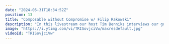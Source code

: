 ```yaml
---
date: "2024-05-31T18:34:52Z"
position: 13
title: "Composable without Compromise w/ Filip Rakowski"
description: "In this livestream our host Tim Benniks interviews our guest Filip and the questions are listed as below. \n\n1:23 Introduction \n3:17 What is an unexpected or surprising outcome of transitioning from a monolithic to a composable architecture?\n5:47 If you had to advise agency or SaaS company execs, what would it be?\n10:53 If you could wave a magic wand and change something in our space, what would it be?\n15:00 What bottlenecks have you seen in composable architectures? This could be any bottleneck, from tech to process.\n18:28 What feature from old technology would you like to bring back?\n22:48 How would you explain composable architectures to a 15 year old? \n25:41 What is a question for the next person?\n\nCo-founder & CTO of Vue Storefront - biggest Open Source eCommerce frontend project, co-organizer of Wrocław, Vue.js meetups, web perf geek since 2017, proud cat owner.\nhttps://twitter.com/filrakowski\nhttps://twitter.com/VueStorefront\n\nLivestream Host: Tim Benniks \nhttps://twitter.com/timbenniks\nhttps://www.linkedin.com/in/timbenniks/\n\nJoin us on Discord at https://uniform.to/discord\n\nFollow us on:\nFacebook: https://www.facebook.com/people/Uniform/\nTwitter: https://twitter.com/UniformDev \nLinkedIn: https://www.linkedin.com/company/unif...\nInstagram: https://www.instagram.com/uniform.dev/"
image: "https://i.ytimg.com/vi/TRISovjciVw/maxresdefault.jpg"
videoId: "TRISovjciVw"
---
```


